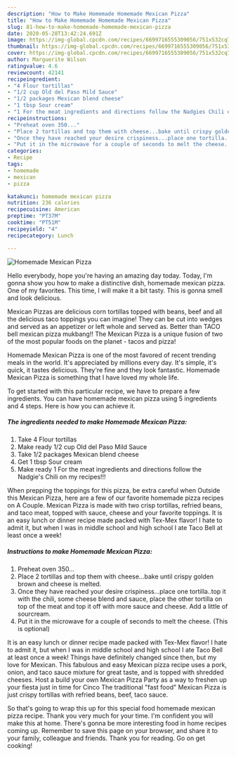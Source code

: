 ```yaml
---
description: "How to Make Homemade Homemade Mexican Pizza"
title: "How to Make Homemade Homemade Mexican Pizza"
slug: 81-how-to-make-homemade-homemade-mexican-pizza
date: 2020-05-28T13:42:24.691Z
image: https://img-global.cpcdn.com/recipes/6699716555309056/751x532cq70/homemade-mexican-pizza-recipe-main-photo.jpg
thumbnail: https://img-global.cpcdn.com/recipes/6699716555309056/751x532cq70/homemade-mexican-pizza-recipe-main-photo.jpg
cover: https://img-global.cpcdn.com/recipes/6699716555309056/751x532cq70/homemade-mexican-pizza-recipe-main-photo.jpg
author: Marguerite Wilson
ratingvalue: 4.6
reviewcount: 42141
recipeingredient:
- "4 Flour tortillas"
- "1/2 cup Old del Paso Mild Sauce"
- "1/2 packages Mexican blend cheese"
- "1 tbsp Sour cream"
- "1 For the meat ingredients and directions follow the Nadgies Chili on my recipes"
recipeinstructions:
- "Preheat oven 350..."
- "Place 2 tortillas and top them with cheese...bake until crispy golden brown and cheese is melted."
- "Once they have reached your desire crispiness...place one tortilla..top it with the chili, some cheese blend and sauce, place the other tortilla on top of the meat and top it off with more sauce and cheese. Add a little of sourcream."
- "Put it in the microwave for a couple of seconds to melt the cheese. (This is optional)"
categories:
- Recipe
tags:
- homemade
- mexican
- pizza

katakunci: homemade mexican pizza 
nutrition: 236 calories
recipecuisine: American
preptime: "PT37M"
cooktime: "PT51M"
recipeyield: "4"
recipecategory: Lunch

---
```



![Homemade Mexican Pizza](https://img-global.cpcdn.com/recipes/6699716555309056/751x532cq70/homemade-mexican-pizza-recipe-main-photo.jpg)

Hello everybody, hope you're having an amazing day today. Today, I'm gonna show you how to make a distinctive dish, homemade mexican pizza. One of my favorites. This time, I will make it a bit tasty. This is gonna smell and look delicious.

Mexican Pizzas are delicious corn tortillas topped with beans, beef and all the delicious taco toppings you can imagine! They can be cut into wedges and served as an appetizer or left whole and served as. Better than TACO bell mexican pizza mukbang!! The Mexican Pizza is a unique fusion of two of the most popular foods on the planet - tacos and pizza!

Homemade Mexican Pizza is one of the most favored of recent trending meals in the world. It's appreciated by millions every day. It's simple, it's quick, it tastes delicious. They're fine and they look fantastic. Homemade Mexican Pizza is something that I have loved my whole life.


To get started with this particular recipe, we have to prepare a few ingredients. You can have homemade mexican pizza using 5 ingredients and 4 steps. Here is how you can achieve it.

<!--inarticleads1-->

##### The ingredients needed to make Homemade Mexican Pizza:

1. Take 4 Flour tortillas
1. Make ready 1/2 cup Old del Paso Mild Sauce
1. Take 1/2 packages Mexican blend cheese
1. Get 1 tbsp Sour cream
1. Make ready 1 For the meat ingredients and directions follow the Nadgie&#39;s Chili on my recipes!!!


When prepping the toppings for this pizza, be extra careful when Outside this Mexican Pizza, here are a few of our favorite homemade pizza recipes on A Couple. Mexican Pizza is made with two crisp tortillas, refried beans, and taco meat, topped with sauce, cheese and your favorite toppings. It is an easy lunch or dinner recipe made packed with Tex-Mex flavor! I hate to admit it, but when I was in middle school and high school I ate Taco Bell at least once a week! 

<!--inarticleads2-->

##### Instructions to make Homemade Mexican Pizza:

1. Preheat oven 350...
1. Place 2 tortillas and top them with cheese...bake until crispy golden brown and cheese is melted.
1. Once they have reached your desire crispiness...place one tortilla..top it with the chili, some cheese blend and sauce, place the other tortilla on top of the meat and top it off with more sauce and cheese. Add a little of sourcream.
1. Put it in the microwave for a couple of seconds to melt the cheese. (This is optional)


It is an easy lunch or dinner recipe made packed with Tex-Mex flavor! I hate to admit it, but when I was in middle school and high school I ate Taco Bell at least once a week! Things have definitely changed since then, but my love for Mexican. This fabulous and easy Mexican pizza recipe uses a pork, onion, and taco sauce mixture for great taste, and is topped with shredded cheeses. Host a build your own Mexican Pizza Party as a way to freshen up your fiesta just in time for Cinco The traditional &#34;fast food&#34; Mexican Pizza is just crispy tortillas with refried beans, beef, taco sauce. 

So that's going to wrap this up for this special food homemade mexican pizza recipe. Thank you very much for your time. I'm confident you will make this at home. There's gonna be more interesting food in home recipes coming up. Remember to save this page on your browser, and share it to your family, colleague and friends. Thank you for reading. Go on get cooking!

